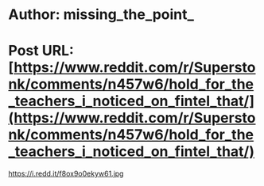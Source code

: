 # Author: missing_the_point_
# Post URL: [https://www.reddit.com/r/Superstonk/comments/n457w6/hold_for_the_teachers_i_noticed_on_fintel_that/](https://www.reddit.com/r/Superstonk/comments/n457w6/hold_for_the_teachers_i_noticed_on_fintel_that/)


https://i.redd.it/f8ox9o0ekyw61.jpg